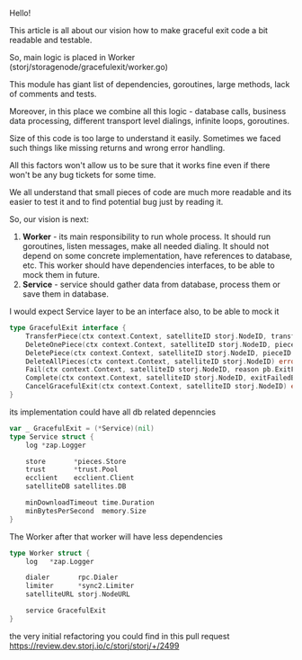 Hello!

This article is all about our vision how to make graceful exit code a bit readable and testable.

So, main logic is placed in Worker (storj/storagenode/gracefulexit/worker.go)

This module has giant list of dependencies, goroutines, large methods, lack of comments and tests.

Moreover, in this place we combine all this logic - database calls, business data processing, different transport level dialings, infinite loops, goroutines.

Size of this code is too large to understand it easily. Sometimes we faced such things like missing returns and wrong error handling.

All this factors won't allow us to be sure that it works fine even if there won't be any bug tickets for some time.

We all understand that small pieces of code are much more readable and its easier to test it and to find potential bug just by reading it.

So, our vision is next:

1. **Worker** - its main responsibility to run whole process. It should run goroutines, listen messages, make all needed dialing.
It should not depend on some concrete implementation, have references to database, etc.
This worker should have dependencies interfaces, to be able to mock them in future.
2. **Service** - service should gather data from database, process them or save them in database.

I would expect Service layer to be an interface also, to be able to mock it

```go
type GracefulExit interface {
	TransferPiece(ctx context.Context, satelliteID storj.NodeID, transferPiece *pb.TransferPiece, c gracefulExitStream) error
	DeleteOnePiece(ctx context.Context, satelliteID storj.NodeID, pieceID storj.PieceID) error
	DeletePiece(ctx context.Context, satelliteID storj.NodeID, pieceID storj.PieceID) error
	DeleteAllPieces(ctx context.Context, satelliteID storj.NodeID) error
	Fail(ctx context.Context, satelliteID storj.NodeID, reason pb.ExitFailed_Reason, exitFailedBytes []byte) error
	Complete(ctx context.Context, satelliteID storj.NodeID, exitFailedBytes []byte, wait func()) error
	CancelGracefulExit(ctx context.Context, satelliteID storj.NodeID) error
}
```
its implementation could have all db related depenncies 
```go
var _ GracefulExit = (*Service)(nil)
type Service struct {
	log *zap.Logger

	store       *pieces.Store
	trust       *trust.Pool
	ecclient    ecclient.Client
	satelliteDB satellites.DB

	minDownloadTimeout time.Duration
	minBytesPerSecond  memory.Size
}
```

The Worker after that worker will have less dependencies
```go
type Worker struct {
	log   *zap.Logger

	dialer       rpc.Dialer
	limiter      *sync2.Limiter
	satelliteURL storj.NodeURL

	service GracefulExit
}
```

the very initial refactoring you could find in this pull request
https://review.dev.storj.io/c/storj/storj/+/2499
